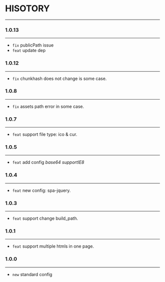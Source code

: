 # HISOTORY
---

### 1.0.13
---
- `fix` publicPath issue
- `feat` update dep

### 1.0.12
---
- `fix` chunkhash does not change is some case.

### 1.0.8
---
- `fix` assets path error in some case.

### 1.0.7
---
- `feat` support file type: ico & cur.


### 1.0.5
---
- `feat` add config *base64* *supportIE8*

### 1.0.4
---
- `feat` new config: spa-jquery.


### 1.0.3
---
- `feat` support change build_path.


### 1.0.1
---
- `feat` support multiple htmls in one page.


### 1.0.0
---
- `new` standard config

